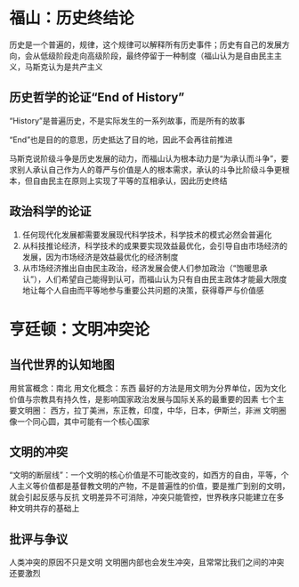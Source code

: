 # 福山：历史终结论
历史是一个普遍的，规律，这个规律可以解释所有历史事件；历史有自己的发展方向，会从低级阶段走向高级阶段，最终停留于一种制度（福山认为是自由民主主义，马斯克认为是共产主义
## 历史哲学的论证“End of History”
“History”是普遍历史，不是实际发生的一系列故事，而是所有的故事

“End”也是目的的意思，历史抵达了目的地，因此不会再往前推进

马斯克说阶级斗争是历史发展的动力，而福山认为根本动力是“为承认而斗争”，要求别人承认自己作为人的尊严与价值是人的根本需求，承认的斗争比阶级斗争更根本，但自由民主在原则上实现了平等的互相承认，因此历史终结

## 政治科学的论证
1. 任何现代化发展都需要发展现代科学技术，科学技术的模式必然会普遍化
2. 从科技推论经济，科学技术的成果要实现效益最优化，会引导自由市场经济的发展，因为市场经济是效益最优化的经济制度
3. 从市场经济推出自由民主政治，经济发展会使人们参加政治（“饱暖思承认”），人们希望自己能得到认可，而福山认为只有自由民主政体才能最大限度地让每个人自由而平等地参与重要公共问题的决策，获得尊严与价值感
# 亨廷顿：文明冲突论
## 当代世界的认知地图
用贫富概念：南北
用文化概念：东西
最好的方法是用文明为分界单位，因为文化价值与宗教具有持久性，是影响国家政治发展与国际关系的最重要的因素
七个主要文明圈：
 西方，拉丁美洲，东正教，印度，中华，日本，伊斯兰，非洲
 文明圈像一个同心圆，其中可能有一个核心国家
 ## 文明的冲突
 “文明的断层线”：一个文明的核心价值是不可能改变的，如西方的自由，平等，个人主义等价值都是基督教文明的产物，不是普遍性的价值，要是推广到别的文明，就会引起反感与反抗
 文明差异不可消除，冲突只能管控，世界秩序只能建立在多种文明共存的基础上
 ## 批评与争议
 人类冲突的原因不只是文明
 文明圈内部也会发生冲突，且常常比我们之间的冲突还要激烈